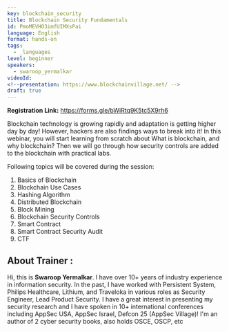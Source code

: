 ```yaml
---
key: blockchain_security
title: Blockchain Security Fundamentals
id: PmoMEVHO3imfUIMXsPai
language: English
format: hands-on
tags:
  - _languages
level: beginner
speakers:
  - swaroop_yermalkar
videoId: 
<!--presentation: https://www.blockchainvillage.net/ -->
draft: true
---
```

<b>Registration Link:</b> https://forms.gle/bWiRtq9K5tc5X9rh6
<br>

Blockchain technology is growing rapidly and adaptation is getting higher day by day! However, hackers are also findings ways to break into it! In this webinar, you will start learning from scratch about
What is blockchain, and why blockchain? Then we will go through how security controls are added to the blockchain with practical labs. 

Following topics will be covered during the session:
<ol>
    <li>Basics of Blockchain</li>
    <li>Blockchain Use Cases</li>
    <li>Hashing Algorithm</li>
    <li>Distributed Blockchain</li>
    <li>Block Mining</li>
    <li>Blockchain Security Controls</li>
    <li>Smart Contract</li>
    <li>Smart Contract Security Audit</li>
    <li>CTF</li>
</ol>

<h2>About Trainer :</h2>

Hi, this is **Swaroop Yermalkar**. I have over 10+ years of industry experience in information security. In the past, I have worked with Persistent System, Philips Healthcare, Lithium, and Traveloka in various roles as Security Engineer, Lead Product Security. I have a great interest in presenting my security research and I have spoken in 10+ international conferences including AppSec USA, AppSec Israel, Defcon 25 (AppSec Village)! I'm an author of 2 cyber security books, also holds OSCE, OSCP, etc

<!--
<a align="center" class="btn primary" target="_blank" rel="noopener" href="https://docs.google.com/forms/d/1l0JWU9j-t_i0xJDF6NK7SPQoevcGx_ijkmsMoyvmxPk">Register</a>
-->